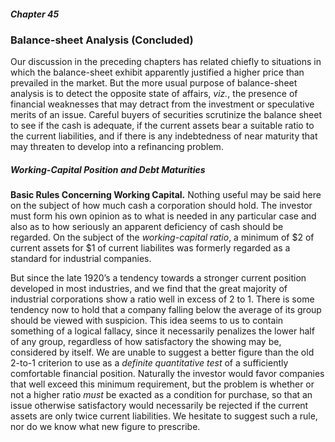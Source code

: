 ##### Chapter 45

### Balance-sheet Analysis (Concluded)

Our discussion in the preceding chapters has related chiefly to situations in which the balance-sheet exhibit apparently justified a higher price than prevailed in the market. But the more usual purpose of balance-sheet analysis is to detect the opposite state of affairs, *viz.*, the presence of financial weaknesses that may detract from the investment or speculative merits of an issue. Careful buyers of securities scrutinize the balance sheet to see if the cash is adequate, if the current assets bear a suitable ratio to the current liabilities, and if there is any indebtedness of near maturity that may threaten to develop into a refinancing problem.

##### Working-Capital Position and Debt Maturities

**Basic Rules Concerning Working Capital.** Nothing useful may be said here on the subject of how much cash a corporation should hold. The investor must form his own opinion as to what is needed in any particular case and also as to how seriously an apparent deficiency of cash should be regarded. On the subject of the *working-capital ratio*, a minimum of $2 of current assets for $1 of current liabilites was formerly regarded as a standard for industrial companies.

But since the late 1920’s a tendency towards a stronger current position developed in most industries, and we find that the great majority of industrial corporations show a ratio well in excess of 2 to 1. There is some tendency now to hold that a company falling below the average of its group should be viewed with suspicion. This idea seems to us to contain something of a logical fallacy, since it necessarily penalizes the lower half of any group, regardless of how satisfactory the showing may be, considered by itself. We are unable to suggest a better figure than the old 2-to-1 criterion to use as a *definite quantitative test* of a sufficiently comfortable financial position. Naturally the investor would favor companies that well exceed this minimum requirement, but the problem is whether or not a higher ratio *must* be exacted as a condition for purchase, so that an issue otherwise satisfactory would necessarily be rejected if the current assets are only twice current liabilities. We hesitate to suggest such a rule, nor do we know what new figure to prescribe.

